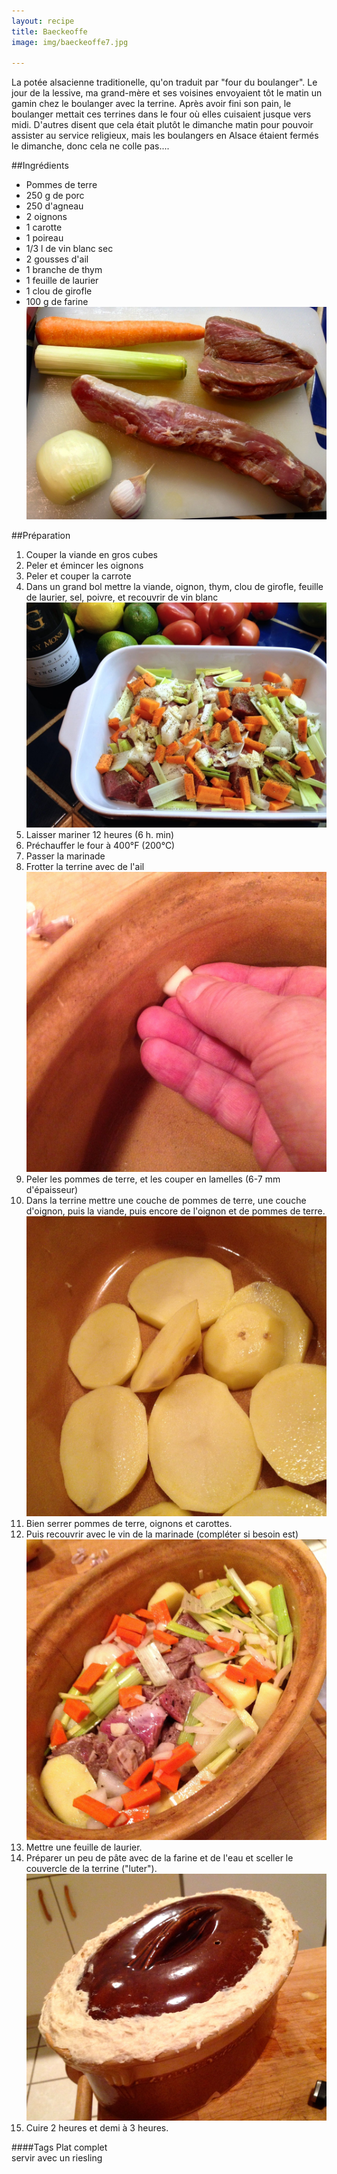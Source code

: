 ```yaml
---
layout: recipe
title: Baeckeoffe
image: img/baeckeoffe7.jpg

---
```


La potée alsacienne traditionelle, qu'on traduit par "four du boulanger". Le jour de la lessive, ma grand-mère et ses voisines envoyaient tôt le matin un gamin chez le boulanger avec la terrine. Après avoir fini son pain, le boulanger mettait ces terrines dans le four où elles cuisaient jusque vers midi. D'autres disent que cela était plutôt le dimanche matin pour pouvoir assister au service religieux, mais les boulangers en Alsace étaient fermés le dimanche, donc cela ne colle pas....

##Ingrédients
* Pommes de terre
* 250 g de porc
* 250 d'agneau
* 2 oignons
* 1 carotte
* 1 poireau
* 1/3 l de vin blanc sec
* 2 gousses d'ail
* 1 branche de thym
* 1 feuille de laurier
* 1 clou de girofle
* 100 g de farine   
![image](img/baeckeoffe1.jpg)

##Préparation
1. Couper la viande en gros cubes
2. Peler et émincer les oignons
3. Peler et couper la carrote
4. Dans un grand bol mettre la viande, oignon, thym, clou de girofle, feuille de laurier, sel, poivre, et recouvrir de vin blanc   
![image](img/baeckeoffe2.jpg)
5. Laisser mariner 12 heures (6 h. min)
6. Préchauffer le four à 400°F (200°C)
7. Passer la marinade
8. Frotter la terrine avec de l'ail   
![image](img/baeckeoffe3.jpg)
9. Peler les pommes de terre, et les couper en lamelles (6-7 mm d'épaisseur)
10. Dans la terrine mettre une couche de pommes de terre, une couche d'oignon, puis la viande, puis encore de l'oignon et de pommes de terre.   
![image](img/baeckeoffe4.jpg)
11. Bien serrer pommes de terre, oignons et carottes.
12. Puis recouvrir avec le vin de la marinade (compléter si besoin est)   
![image](img/baeckeoffe5.jpg)
13. Mettre une feuille de laurier.
14. Préparer un peu de pâte avec de la farine et de l'eau et sceller le couvercle de la terrine ("luter").   
![image](img/baeckeoffe6.jpg)
15. Cuire 2 heures et demi à 3 heures.

####Tags
Plat complet   
servir avec un riesling


